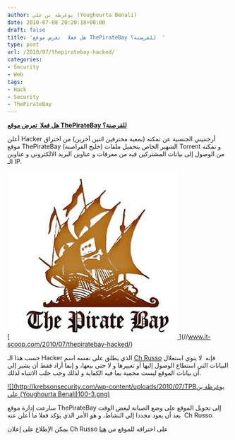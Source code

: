 ```yaml
---
author: يوغرطة بن علي (Youghourta Benali)
date: 2010-07-08 20:20:18+00:00
draft: false
title: 'هل فعلا  تعرض موقع ThePirateBay للقرصنة؟  '
type: post
url: /2010/07/thepiratebay-hacked/
categories:
- Security
- Web
tags:
- Hack
- Security
- ThePirateBay
---
```


**[هل فعلا  تعرض موقع ThePirateBay للقرصنة؟](https://www.it-scoop.com/2010/07/thepiratebay-hacked/)**


أعلن Hacker أرجنتيني الجنسية عن تمكنه (بمعية مخترقين اثنين آخرين) من اختراق موقع ThePirateBay (خليج القراصنة) الشهير الخاص بتحميل ملفات Torrent و تمكنه من الوصول إلى بيانات المشتركين فيه من معرفات و عناوين البريد الالكتروني و عناوين الـ IP.

[[![](thepiratebay-logo.jpg)
](https://www.it-scoop.com/2010/07/thepiratebay-hacked/)
](//www.it-scoop.com/2010/07/thepiratebay-hacked/)

حسب هذا الـ Hacker الذي يطلق على نفسه اسم [Ch Russo](https://twitter.com/chrusso99) فإنه  لا ينوي استغلال البيانات التي استطاع الوصول إليها أو تغييرها و لا حتى بيعها، و إنما أراد فقط أن يشير إلى أن بيانات الموقع ليست محمية بما فيه الكفاية و لذلك وجب جلب الانتباه لذلك.

[![](http://krebsonsecurity.com/wp-content/uploads/2010/07/TPBيوغرطة بن علي (Youghourta Benali)100-3.png)
](//www.it-scoop.com/2010/07/thepiratebay-hacked/)

سارعت إدارة موقع ThePirateBay إلى تحويل الموقع على وضع الصيانة لبعض الوقت بعد أن يعود مجددا إلى النشاط، و هو الأمر الذي يؤكد فعلا ما أعلن عنه  Ch Russo.

يمكن الإطلاع على إعلان Ch Russo على اختراقه للموقع من [هنا](http://insilence.biz/2010/07/multiple-sql-injections-on-the-pirate-bay/)

